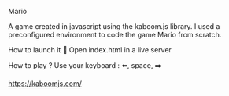 Mario

A game created in javascript using the kaboom.js library. I used a preconfigured environment to code the game Mario from scratch.

How to launch it 🚀 
Open index.html in a live server 

How to play ? 
Use your keyboard : ⬅️, space, ➡️


https://kaboomjs.com/